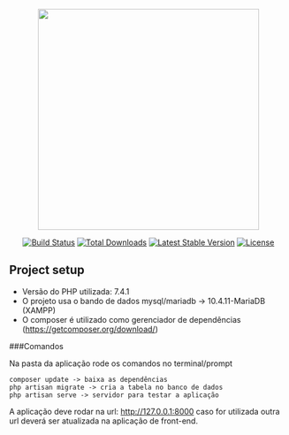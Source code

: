 <p align="center"><img src="https://res.cloudinary.com/dtfbvvkyp/image/upload/v1566331377/laravel-logolockup-cmyk-red.svg" width="400"></p>

<p align="center">
<a href="https://travis-ci.org/laravel/framework"><img src="https://travis-ci.org/laravel/framework.svg" alt="Build Status"></a>
<a href="https://packagist.org/packages/laravel/framework"><img src="https://poser.pugx.org/laravel/framework/d/total.svg" alt="Total Downloads"></a>
<a href="https://packagist.org/packages/laravel/framework"><img src="https://poser.pugx.org/laravel/framework/v/stable.svg" alt="Latest Stable Version"></a>
<a href="https://packagist.org/packages/laravel/framework"><img src="https://poser.pugx.org/laravel/framework/license.svg" alt="License"></a>
</p>

## Project setup

- Versão do PHP utilizada: 7.4.1
- O projeto usa o bando de dados mysql/mariadb ->  10.4.11-MariaDB (XAMPP)
- O composer é utilizado como gerenciador de dependências (https://getcomposer.org/download/)

###Comandos

Na pasta da aplicação rode os comandos no terminal/prompt
````
composer update -> baixa as dependências
php artisan migrate -> cria a tabela no banco de dados
php artisan serve -> servidor para testar a aplicação
````

A aplicação deve rodar na url: http://127.0.0.1:8000 caso for utilizada outra url deverá ser atualizada na aplicação de front-end.

